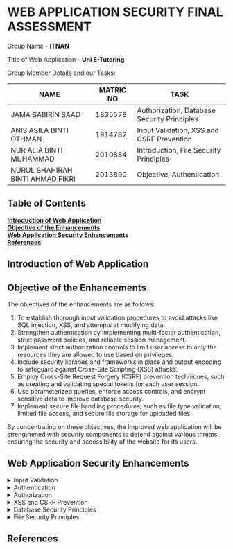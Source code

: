 # WEB APPLICATION SECURITY FINAL ASSESSMENT

Group Name - **ITNAN**<br>

Title of Web Application - **Uni E-Tutoring**<br>

Group Member Details and our Tasks:

NAME                          |MATRIC NO                      | TASK                    |
-------------------------------|-----------------------------|-----------------------------|
JAMA SABIRIN SAAD         |1835578          |Authorization, Database Security Principles |
ANIS ASILA BINTI OTHMAN          |    1914782         |Input Validation, XSS and CSRF Prevention       |
NUR ALIA BINTI MUHAMMAD   |2010884 |Introduction, File Security Principles |
NURUL SHAHIRAH BINTI AHMAD FIKRI|2013890  |Objective, Authentication  |

## Table of Contents
**[Introduction of Web Application](#introduction-of-web-application)**<br>
**[Objective of the Enhancements](#objective-of-the-enhancements)**<br>
**[Web Application Security Enhancements](#web-application-security-enhancements)**<br>
**[References](#references)**<br>

## Introduction of Web Application

## Objective of the Enhancements

The objectives of the enhancements are as follows:
  1. To establish thorough input validation procedures to avoid attacks like SQL injection, XSS, and attempts at modifying data.
  2. Strengthen authentication by implementing multi-factor authentication, strict password policies, and reliable session management.
  3. Implement strict authorization controls to limit user access to only the resources they are allowed to use based on  privileges.
  4. Include security libraries and frameworks in place and output encoding to safeguard against Cross-Site Scripting (XSS) attacks.
  5. Employ Cross-Site Request Forgery (CSRF) prevention techniques, such as creating and validating special tokens for each user session.
  6. Use parameterized queries, enforce access controls, and encrypt sensitive data to improve database security.
  7. Implement secure file handling procedures, such as file type validation, limited file access, and secure file storage for uploaded files.

By concentrating on these objectives, the improved web application will be strengthened with security components to defend against various threats, ensuring the security and accessibility of the website for its users.

## Web Application Security Enhancements

<details><summary>Input Validation</summary>

</details>

<details><summary>Authentication</summary>

</details>

<details><summary>Authorization</summary>

</details>

<details><summary>XSS and CSRF Prevention</summary>
  
</details> 

<details><summary>Database Security Principles</summary>

</details>
  
<details><summary>File Security Principles</summary>

</details>

## References
